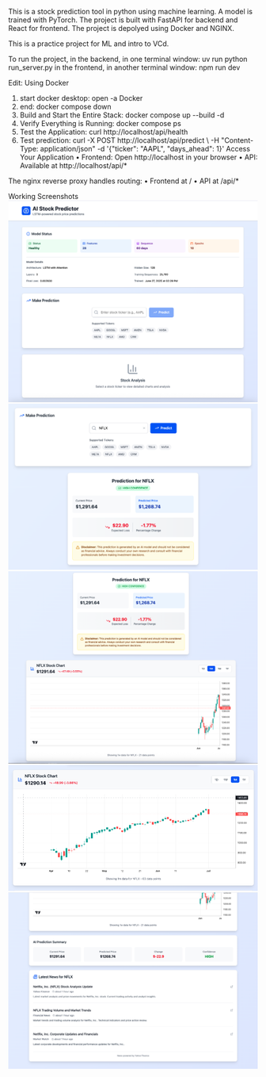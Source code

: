 This is a stock prediction tool in python using machine learning. A model is trained with PyTorch. The project is built with FastAPI for backend and React for frontend. The project is depolyed using Docker and NGINX.

This is a practice project for ML and intro to VCd.

To run the project,
in the backend, in one terminal window: uv run python run_server.py
in the frontend, in another terminal window: npm run dev

Edit: Using Docker
1) start docker desktop: open -a Docker
2) end: docker compose down
3) Build and Start the Entire Stack: docker compose up --build -d
4) Verify Everything is Running: docker compose ps
5) Test the Application: curl http://localhost/api/health
6) Test prediction: curl -X POST http://localhost/api/predict \ -H "Content-Type: application/json" \-d '{"ticker": "AAPL", "days_ahead": 1}'
Access Your Application
•  Frontend: Open http://localhost in your browser
•  API: Available at http://localhost/api/*

The nginx reverse proxy handles routing:
•  Frontend at / 
•  API at /api/*


Working Screenshots
![Basic Home Screen](assets/home-page-no-search.png)
![Ticker Search Result](assets/ticker-search-result.png)
![Prediction with Chart](assets/prediction-chart-basic.png)
![Chart Interactive with TimeFrames](assets/Stock-timeframe-changed.png)
![Latest News with links addressal](assets/news-from-Yahoo-News.png)

